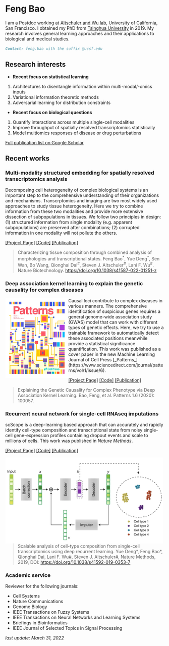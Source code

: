 # Feng Bao

I am a Postdoc working at [Altschuler and Wu lab](https://www.altschulerwulab.org/),  University of California, San Francisco. I obtained my PhD from [Tsinghua University](https://www.tsinghua.edu.cn/en/) in 2019. My research involves general learning approaches and their applications to biological and medical studies. 

```markdown
Contact: feng.bao with the suffix @ucsf.edu
```

## Research interests

- **Recent focus on statistical learning** 
1. Architectures to disentangle information within multi-modal/-omics inputs 
2. Variational information theoretic methods
3. Adversarial learning for distribution constraints 

- **Recent focus on biological questions**
1. Quantify interactions across multiple single-cell modalities
2. Improve throughput of spatially resolved transcriptomics statistically
3. Model multiomics responses of disease or drug perturbations

[Full publication list on Google Scholar](https://scholar.google.com/citations?user=I0mcA3MAAAAJ&hl=en)

## Recent works

### **Multi-modality structured embedding for spatially resolved transcriptomics analysis**

Decomposing cell heterogeneity of complex biological systems is an important step to the comprehensive understanding of their organizations and mechanisms. Transcrptomics and imaging are two most widely used approaches to study tissue heterogeneity. Here we try to combine information from these two modalities and provide more extensive dissection of subpopulations in tissues. We follow two principles in design: (1) structured information from single modality (e.g. apparent subpopulations) are preserved after combinations; (2) corrupted information in one modality will not pollute the others. 

[\[Project Page\]](https://github.com/AltschulerWu-Lab/MUSE) [\[Code\]](https://github.com/AltschulerWu-Lab/MUSE) [\[Publication\]](https://doi.org/10.1038/s41587-022-01251-z)

> Characterizing tissue composition through combined analysis of morphologies and transcriptional states. Feng Bao<sup>\*</sup>, Yue Deng<sup>\*</sup>, Sen Wan, Bo Wang, Qionghai Dai<sup>\#</sup>, Steven J. Altschuler<sup>\#</sup>, Lani F. Wu<sup>\#</sup>. Nature Biotechnology. https://doi.org/10.1038/s41587-022-01251-z


### **Deep association kernel learning to explain the genetic causality for complex diseases**

<img style="float: left;" src = "/image/cover.jpeg" width ="200" />
Causal loci contribute to complex diseases in various manners. The comprehensive identification of suspicious genes requires a general genome-wide association study (GWAS) model that can work with different types of genetic effects. Here, we try to use a trainable framework to automatically detect these associated positions meanwhile provide a statistical significance quantification. This work was published as a cover paper in the new Machine Learning Journal of Cell Press [_Patterns_](https://www.sciencedirect.com/journal/patterns/vol/1/issue/6).


[\[Project Page\]](https://github.com/feng-bao-ucsf/DAK) [\[Code\]](https://github.com/feng-bao-ucsf/DAK) [\[Publication\]](https://www.sciencedirect.com/science/article/pii/S2666389920300684)

> Explaining the Genetic Causality for Complex Phenotype via Deep Association Kernel Learning. Bao, Feng, et al. Patterns 1.6 (2020): 100057. 



### **Recurrent neural network for single-cell RNAseq imputations**

scScope is a deep-learning based approach that can accurately and rapidly identify cell-type composition and transcriptional state from noisy single-cell gene-expression profiles containing dropout events and scale to millions of cells. This work was published in _Nature Methods_.

[\[Project Page\]](https://github.com/AltschulerWu-Lab/scScope) [\[Code\]](https://github.com/AltschulerWu-Lab/scScope) [\[Publication\]](https://www.nature.com/articles/s41592-019-0353-7)

<img style="float: left;" src = "/image/scscope.png" width ="500" />
<!-- ![image](/image/scscope.png) -->

> Scalable analysis of cell-type composition from single-cell transcriptomics using deep recurrent learning. Yue Deng\*, Feng Bao\*, Qionghai Dai, Lani F. Wu#, Steven J. Altschuler#, Nature Methods, 2019, DOI: https://doi.org/10.1038/s41592-019-0353-7




### Academic service
Reviewer for the following journals:
- Cell Systems
- Nature Communications
- Genome Biology
- IEEE Transactions on Fuzzy Systems
- IEEE Transactions on Neural Networks and Learning Systems
- Briefings in Bioinformatics
- IEEE Journal of Selected Topics in Signal Processing

_last update: March 31, 2022_

<!-- Global site tag (gtag.js) - Google Analytics -->
<script async src="https://www.googletagmanager.com/gtag/js?id=UA-102911962-1"></script>
<script>
  window.dataLayer = window.dataLayer || [];
  function gtag(){dataLayer.push(arguments);}
  gtag('js', new Date());

  gtag('config', 'UA-102911962-1');
</script>
